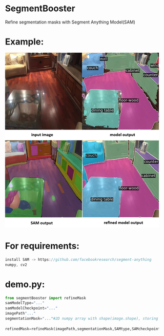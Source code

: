 # SegmentBooster
Refine segmentation masks with Segment Anything Model(SAM)

# Example:
![alt text](https://raw.githubusercontent.com/99eren99/SegmentBooster/main/example.JPG)

# For requirements:
```java
install SAM -> https://github.com/facebookresearch/segment-anything
numpy, cv2
```
# demo.py:
```python 
from segmentBooster import refineMask
samModelType="..."
samModelCheckpoint="..."
imagePath"..."
segmentationMask="..."#2D numpy array with shape(image.shape), storing pixel level class IDs.

refinedMask=refineMask(imagePath,segmentationMask,SAMtype,SAMcheckpoint)#outputs 2D numpy array with shape(image.shape), storing pixel level class IDs.
```
